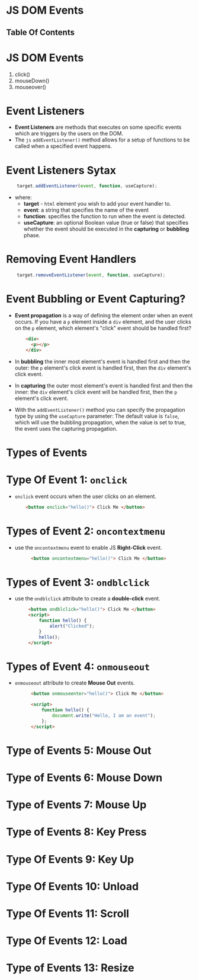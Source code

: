 # JS DOM Events

## Table Of Contents

# JS DOM Events 
1. click()
2. mouseDown()
3. mouseover() 


# Event Listeners
* __Event Listeners__ are methods that executes on some specific events which are triggers by the users on the DOM.
* The `js` `addEventListener()` method allows for a setup of functions to be called when a specified event happens.

# Event Listeners Sytax
```js
    target.addEventListener(event, function, useCapture);
```
* where:
  * __target__ - `html` element you wish to add your event handler to.
  * __event__: a string that specifies the name of the event
  * __function__: specifies the function to run when the event is detected.
  * __useCapture__: an optional Boolean value (true or false) that specifies whether the event should be executed in the __capturing__ or __bubbling__ phase.

# Removing Event Handlers
```js
    target.removeEventListener(event, function, useCapture);
```

# Event Bubbling or Event Capturing?
* __Event propagation__ is a way of defining the element order when an event occurs. If you have a `p` element inside a `div` element, and the user clicks on the `p` element, which element's "click" event should be handled first?

  ```html
      <div>
        <p></p>
      </div>
  ```
* In __bubbling__ the inner most element's event is handled first and then the outer: the `p` element's click event is handled first, then the `div` element's click event.
* In __capturing__ the outer most element's event is handled first and then the inner: the `div` element's click event will be handled first, then the `p` element's click event.
* With the `addEventListener()` method you can specify the propagation type by using the `useCapture` parameter: The default value is `false`, which will use the bubbling propagation, when the value is set to true, the event uses the capturing propagation.

# Types of Events
# Type Of Event 1: `onclick`
* `onclick` event occurs when the user clicks on an element.

  ```html
      <button onclick="hello()"> Click Me </button>
  ```

# Types of Event 2: `oncontextmenu`
* use the `oncontextmenu` event to enable JS __Right-Click__ event.

  ```html
        <button oncontextmenu="hello()"> Click Me </button>
  ```

# Types of Event 3: `ondblclick`
* use the `ondblclick` attribute to create a __double-click__ event.

   ```html
        <button ondblclick="hello()"> Click Me </button>
        <script>
            function hello() {
                alert("Clicked");
            }
            hello();
        </script>
    ```

# Types of Event 4: `onmouseout`
* `onmouseout` attribute to create __Mouse Out__ events.

  ```html
        <button onmouseenter="hello()"> Click Me </button>

        <script>
            function hello() {
                document.write("Hello, I am an event");
            };
        </script>
    ```

# Type of Events 5: Mouse Out
# Type of Events 6: Mouse Down
# Type of Events 7: Mouse Up
# Type of Events 8: Key Press
# Type Of Events 9: Key Up
# Type Of Events 10: Unload
# Type Of Events 11: Scroll
# Type Of Events 12: Load
# Type of Events 13: Resize